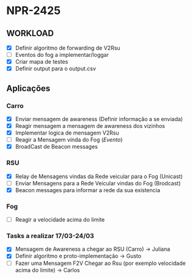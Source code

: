 # NPR-2425

## WORKLOAD

- [x] Definir algoritmo de forwarding de V2Rsu
- [ ] Eventos do fog a implementar/loggar
- [x] Criar mapa de testes
- [x] Definir output para o output.csv
  
## Aplicações

### Carro

- [x] Enviar mensagem de awareness (Definir informação a se enviada)
- [x] Reagir mensagem a mensagem de awareness dos vizinhos
- [x] Implementar logica de mensagem V2Rsu
- [ ] Reagir a Mensagem vinda do Fog (*Evento*)
- [x] BroadCast de Beacon messages

### RSU

 - [x] Relay de Mensagens vindas da Rede veicular para o Fog (Unicast)
 - [ ] Enviar Mensagens para a Rede Veicular vindas do Fog (Brodcast)
 - [x] Beacon messages para informar a rede da sua existencia

### Fog
- [ ] Reagir a velocidade acima do limite


### Tasks a realizar 17/03-24/03

- [x] Mensagem de Awareness a chegar ao RSU (Carro) -> Juliana
- [x] Definir algoritmo e proto-implementação -> Gusto
- [ ] Fazer uma Mensagem F2V Chegar ao Rsu (por exemplo velocidade acima do limite) -> Carlos
